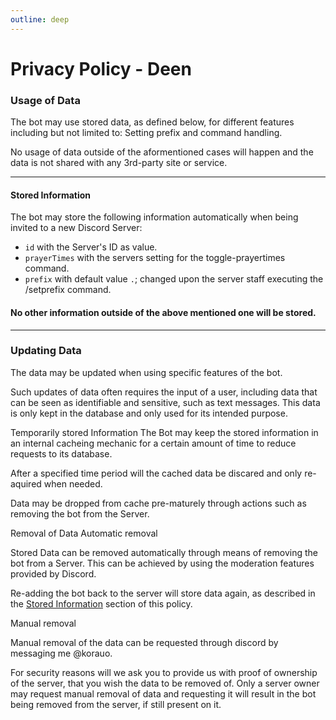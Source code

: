 ```yaml
---
outline: deep
---
```


# Privacy Policy - Deen

### Usage of Data
The bot may use stored data, as defined below, for different features including but not limited to: Setting prefix and command handling.  

No usage of data outside of the aformentioned cases will happen and the data is not shared with any 3rd-party site or service.

---

#### Stored Information
The bot may store the following information automatically when being invited to a new Discord Server:

- `id` with the Server's ID as value.
- `prayerTimes` with the servers setting for the toggle-prayertimes command.
- `prefix` with default value `.`; changed upon the server staff executing the /setprefix command.


#### No other information outside of the above mentioned one will be stored.

---

### Updating Data
The data may be updated when using specific features of the bot.  

Such updates of data often requires the input of a user, including data that can be seen as identifiable and sensitive, such as text messages. This data is only kept in the database and only used for its intended purpose.



Temporarily stored Information
The Bot may keep the stored information in an internal cacheing mechanic for a certain amount of time to reduce requests to its database.  

After a specified time period will the cached data be discared and only re-aquired when needed.



Data may be dropped from cache pre-maturely through actions such as removing the bot from the Server.



Removal of Data
Automatic removal

Stored Data can be removed automatically through means of removing the bot from a Server. This can be achieved by using the moderation features provided by Discord.  

Re-adding the bot back to the server will store data again, as described in the [Stored Information](#stored-information) section of this policy.



Manual removal

Manual removal of the data can be requested through discord by messaging me @korauo.  

For security reasons will we ask you to provide us with proof of ownership of the server, that you wish the data to be removed of. Only a server owner may request manual removal of data and requesting it will result in the bot being removed from the server, if still present on it.
